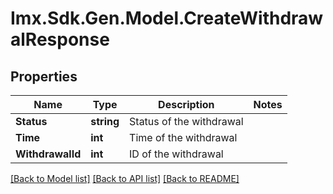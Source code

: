 # Imx.Sdk.Gen.Model.CreateWithdrawalResponse

## Properties

Name | Type | Description | Notes
------------ | ------------- | ------------- | -------------
**Status** | **string** | Status of the withdrawal | 
**Time** | **int** | Time of the withdrawal | 
**WithdrawalId** | **int** | ID of the withdrawal | 

[[Back to Model list]](../README.md#documentation-for-models) [[Back to API list]](../README.md#documentation-for-api-endpoints) [[Back to README]](../README.md)

